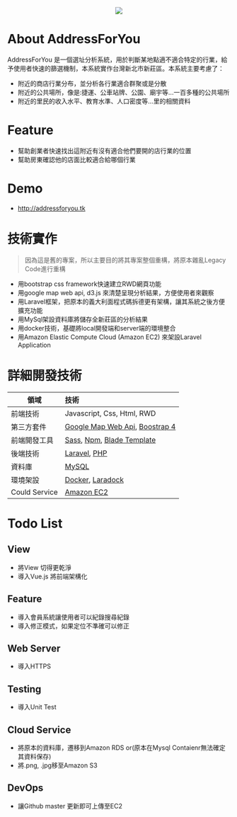 <p align="center"><img src="http://addressforyou.tk/img/head.png"></p>


# About AddressForYou

AddressForYou 是一個選址分析系統，用於判斷某地點適不適合特定的行業，給予使用者快速的篩選機制，本系統實作台灣新北市新莊區。本系統主要考慮了：

- 附近的商店行業分布，並分析各行業適合群聚或是分散
- 附近的公共場所，像是:捷運、公車站牌、公園、廟宇等...一百多種的公共場所
- 附近的里民的收入水平、教育水準、人口密度等...里的相關資料

#

# Feature
- 幫助創業者快速找出這附近有沒有適合他們要開的店行業的位置
- 幫助房東確認他的店面比較適合給哪個行業
# Demo
- http://addressforyou.tk
#
# 技術實作
> 因為這是舊的專案，所以主要目的將其專案整個重構，將原本雜亂Legacy Code進行重構
- 用bootstrap css framework快速建立RWD網頁功能
- 用google map web api, d3.js 來清楚呈現分析結果，方便使用者來觀察
- 用Laravel框架，把原本的義大利面程式碼拆德更有架構，讓其系統之後方便擴充功能
- 用MySql架設資料庫將儲存全新莊區的分析結果
- 用docker技術，基礎將local開發端和server端的環境整合
- 用Amazon Elastic Compute Cloud (Amazon EC2) 來架設Laravel Application

# 詳細開發技術

領域           | 技術  |
--------------|:-----|
前端技術| Javascript, Css, Html, RWD|
第三方套件    | [Google Map Web Api](https://developers.google.com/maps/documentation/javascript/tutorial?hl=zh-TW), [Boostrap 4](https://getbootstrap.com/)|
前端開發工具    | [Sass](https://sass-lang.com/), [Npm](https://www.npmjs.com/), [Blade Template](https://laravel.com/docs/5.8/blade) |
後端技術  | [Laravel](https://laravel.com/), [PHP](https://www.php.net/docs.php) |
資料庫|[MySQL](https://www.mysql.com/)|
環境架設|[Docker](https://www.docker.com/), [Laradock](https://laradock.io/)|
Could Service|[Amazon EC2](https://aws.amazon.com/tw/ec2/)|


# Todo List

## View
- 將View 切得更乾淨
- 導入Vue.js 將前端架構化

## Feature
- 導入會員系統讓使用者可以紀錄搜尋紀錄
- 導入修正模式，如果定位不準確可以修正

## Web Server
- 導入HTTPS 

## Testing
- 導入Unit Test

## Cloud Service
- 將原本的資料庫，遷移到Amazon RDS or(原本在Mysql Contaienr無法確定其資料保存)
- 將.png, .jpg移至Amazon S3 

## DevOps 
- 讓Github master 更新即可上傳至EC2

